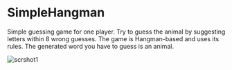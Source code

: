 # SimpleHangman
Simple guessing game for one player. Try to guess the animal by suggesting letters within 8 wrong guesses.
The game is Hangman-based and uses its rules. 
The generated word you have to guess is an animal.

![scrshot1](https://user-images.githubusercontent.com/122822970/214596533-5f3329af-edae-4308-9158-1935c6ee1949.png)
